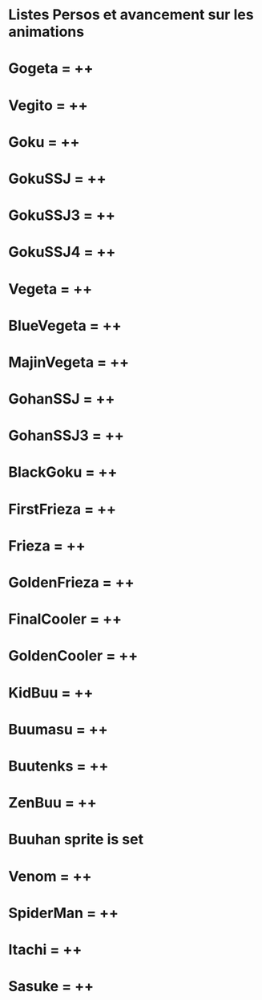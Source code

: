 # Listes Persos et avancement sur les animations

# Gogeta = ++
# Vegito = ++

# Goku = ++
# GokuSSJ = ++
# GokuSSJ3 = ++
# GokuSSJ4 = ++

# Vegeta = ++
# BlueVegeta = ++
# MajinVegeta = ++

# GohanSSJ = ++
# GohanSSJ3 = ++

# BlackGoku = ++

# FirstFrieza = ++
# Frieza = ++
# GoldenFrieza = ++

# FinalCooler = ++
# GoldenCooler = ++

# KidBuu = ++
# Buumasu = ++
# Buutenks = ++
# ZenBuu = ++
# Buuhan sprite is set

# Venom = ++
# SpiderMan = ++
# Itachi = ++
# Sasuke = ++

